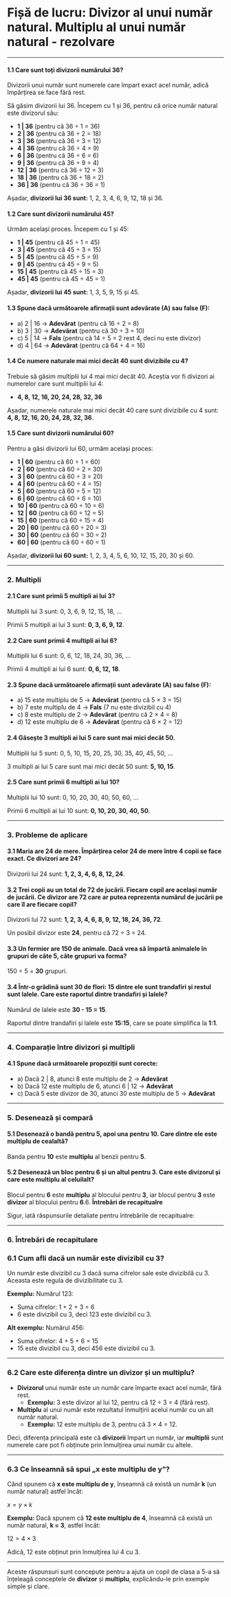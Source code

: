 # Fișă de lucru: **Divizor al unui număr natural. Multiplu al unui număr natural** - rezolvare

------

#### 1.1 **Care sunt toți divizorii numărului 36?**

Divizorii unui număr sunt numerele care împart exact acel număr, adică împărțirea se face fără rest.

Să găsim divizorii lui 36. Începem cu 1 și 36, pentru că orice număr natural este divizorul său:

- **1 | 36** (pentru că 36 ÷ 1 = 36)
- **2 | 36** (pentru că 36 ÷ 2 = 18)
- **3 | 36** (pentru că 36 ÷ 3 = 12)
- **4 | 36** (pentru că 36 ÷ 4 = 9)
- **6 | 36** (pentru că 36 ÷ 6 = 6)
- **9 | 36** (pentru că 36 ÷ 9 = 4)
- **12 | 36** (pentru că 36 ÷ 12 = 3)
- **18 | 36** (pentru că 36 ÷ 18 = 2)
- **36 | 36** (pentru că 36 ÷ 36 = 1)

Așadar, **divizorii lui 36 sunt:** 1, 2, 3, 4, 6, 9, 12, 18 și 36.

#### 1.2 **Care sunt divizorii numărului 45?**

Urmăm același proces. Începem cu 1 și 45:

- **1 | 45** (pentru că 45 ÷ 1 = 45)
- **3 | 45** (pentru că 45 ÷ 3 = 15)
- **5 | 45** (pentru că 45 ÷ 5 = 9)
- **9 | 45** (pentru că 45 ÷ 9 = 5)
- **15 | 45** (pentru că 45 ÷ 15 = 3)
- **45 | 45** (pentru că 45 ÷ 45 = 1)

Așadar, **divizorii lui 45 sunt:** 1, 3, 5, 9, 15 și 45.

#### 1.3 **Spune dacă următoarele afirmații sunt adevărate (A) sau false (F):**

- a) 2 | 16 → **Adevărat** (pentru că 16 ÷ 2 = 8)
- b) 3 | 30 → **Adevărat** (pentru că 30 ÷ 3 = 10)
- c) 5 | 14 → **Fals** (pentru că 14 ÷ 5 = 2 rest 4, deci nu este divizor)
- d) 4 | 64 → **Adevărat** (pentru că 64 ÷ 4 = 16)

#### 1.4 **Ce numere naturale mai mici decât 40 sunt divizibile cu 4?**

Trebuie să găsim multiplii lui 4 mai mici decât 40. Aceștia vor fi divizori ai numerelor care sunt multiplii lui 4:

- **4, 8, 12, 16, 20, 24, 28, 32, 36**

Așadar, numerele naturale mai mici decât 40 care sunt divizibile cu 4 sunt: **4, 8, 12, 16, 20, 24, 28, 32, 36**.

#### 1.5 **Care sunt divizorii numărului 60?**

Pentru a găsi divizorii lui 60, urmăm același proces:

- **1 | 60** (pentru că 60 ÷ 1 = 60)
- **2 | 60** (pentru că 60 ÷ 2 = 30)
- **3 | 60** (pentru că 60 ÷ 3 = 20)
- **4 | 60** (pentru că 60 ÷ 4 = 15)
- **5 | 60** (pentru că 60 ÷ 5 = 12)
- **6 | 60** (pentru că 60 ÷ 6 = 10)
- **10 | 60** (pentru că 60 ÷ 10 = 6)
- **12 | 60** (pentru că 60 ÷ 12 = 5)
- **15 | 60** (pentru că 60 ÷ 15 = 4)
- **20 | 60** (pentru că 60 ÷ 20 = 3)
- **30 | 60** (pentru că 60 ÷ 30 = 2)
- **60 | 60** (pentru că 60 ÷ 60 = 1)

Așadar, **divizorii lui 60 sunt:** 1, 2, 3, 4, 5, 6, 10, 12, 15, 20, 30 și 60.

------

### **2. Multipli**

#### 2.1 **Care sunt primii 5 multipli ai lui 3?**

Multiplii lui 3 sunt: 0, 3, 6, 9, 12, 15, 18, ...

Primii 5 multipli ai lui 3 sunt: **0, 3, 6, 9, 12**.

#### 2.2 **Care sunt primii 4 multipli ai lui 6?**

Multiplii lui 6 sunt: 0, 6, 12, 18, 24, 30, 36, ...

Primii 4 multipli ai lui 6 sunt: **0, 6, 12, 18**.

#### 2.3 **Spune dacă următoarele afirmații sunt adevărate (A) sau false (F):**

- a) 15 este multiplu de 5 → **Adevărat** (pentru că 5 × 3 = 15)
- b) 7 este multiplu de 4 → **Fals** (7 nu este divizibil cu 4)
- c) 8 este multiplu de 2 → **Adevărat** (pentru că 2 × 4 = 8)
- d) 12 este multiplu de 6 → **Adevărat** (pentru că 6 × 2 = 12)

#### 2.4 **Găsește 3 multipli ai lui 5 care sunt mai mici decât 50.**

Multiplii lui 5 sunt: 0, 5, 10, 15, 20, 25, 30, 35, 40, 45, 50, ...

3 multipli ai lui 5 care sunt mai mici decât 50 sunt: **5, 10, 15**.

#### 2.5 **Care sunt primii 6 multipli ai lui 10?**

Multiplii lui 10 sunt: 0, 10, 20, 30, 40, 50, 60, ...

Primii 6 multipli ai lui 10 sunt: **0, 10, 20, 30, 40, 50**.

------

### **3. Probleme de aplicare**

#### 3.1 **Maria are 24 de mere. Împărțirea celor 24 de mere între 4 copii se face exact. Ce divizori are 24?**

Divizorii lui 24 sunt: **1, 2, 3, 4, 6, 8, 12, 24**.

#### 3.2 **Trei copii au un total de 72 de jucării. Fiecare copil are același număr de jucării. Ce divizor are 72 care ar putea reprezenta numărul de jucării pe care îl are fiecare copil?**

Divizorii lui 72 sunt: **1, 2, 3, 4, 6, 8, 9, 12, 18, 24, 36, 72**.

Un posibil divizor este **24**, pentru că 72 ÷ 3 = 24.

#### 3.3 **Un fermier are 150 de animale. Dacă vrea să împartă animalele în grupuri de câte 5, câte grupuri va forma?**

150 ÷ 5 = **30** grupuri.

#### 3.4 **Într-o grădină sunt 30 de flori: 15 dintre ele sunt trandafiri și restul sunt lalele. Care este raportul dintre trandafiri și lalele?**

Numărul de lalele este **30 - 15 = 15**.

Raportul dintre trandafiri și lalele este **15:15**, care se poate simplifica la **1:1**.

------

### **4. Comparație între divizori și multipli**

#### 4.1 **Spune dacă următoarele propoziții sunt corecte:**

- a) Dacă 2 | 8, atunci 8 este multiplu de 2 → **Adevărat**
- b) Dacă 12 este multiplu de 6, atunci 6 | 12 → **Adevărat**
- c) Dacă 5 este divizor de 30, atunci 30 este multiplu de 5 → **Adevărat**

------

### **5. Desenează și compară**

#### 5.1 **Desenează o bandă pentru 5, apoi una pentru 10. Care dintre ele este multiplu de cealaltă?**

Banda pentru **10** este **multiplu** al benzii pentru **5**.

#### 5.2 **Desenează un bloc pentru 6 și un altul pentru 3. Care este divizorul și care este multiplu al celuilalt?**

Blocul pentru **6** este **multiplu** al blocului pentru **3**, iar blocul pentru **3** este **divizor** al blocului pentru **6**.6. **Întrebări de recapitualre**

Sigur, iată răspunsurile detaliate pentru întrebările de recapitualre:

------

### **6. Întrebări de recapitulare**

### **6.1 Cum afli dacă un număr este divizibil cu 3?**

Un număr este divizibil cu 3 dacă suma cifrelor sale este divizibilă cu 3. Aceasta este regula de divizibilitate cu 3.

**Exemplu:**
 Numărul 123:

- Suma cifrelor: 1 + 2 + 3 = 6
- 6 este divizibil cu 3, deci 123 este divizibil cu 3.

**Alt exemplu:**
 Numărul 456:

- Suma cifrelor: 4 + 5 + 6 = 15
- 15 este divizibil cu 3, deci 456 este divizibil cu 3.

------

### **6.2 Care este diferența dintre un divizor și un multiplu?**

- **Divizorul** unui număr este un număr care împarte exact acel număr, fără rest.
  - **Exemplu:** 3 este divizor al lui 12, pentru că 12 ÷ 3 = 4 (fără rest).
- **Multiplu** al unui număr este rezultatul înmulțirii acelui număr cu un alt număr natural.
  - **Exemplu:** 12 este multiplu de 3, pentru că 3 × 4 = 12.

Deci, diferența principală este că **divizorii** împart un număr, iar **multiplii** sunt numerele care pot fi obținute prin înmulțirea unui număr cu altele.

------

### **6.3 Ce înseamnă să spui „x este multiplu de y”?**

Când spunem că **x este multiplu de y**, înseamnă că există un număr **k** (un număr natural) astfel încât:

$x = y \times k$

**Exemplu:**
 Dacă spunem că **12 este multiplu de 4**, înseamnă că există un număr natural, **k = 3**, astfel încât:

$12 = 4 \times 3$

Adică, 12 este obținut prin înmulțirea lui 4 cu 3.

------

Aceste răspunsuri sunt concepute pentru a ajuta un copil de clasa a 5-a să înțeleagă conceptele de **divizor** și **multiplu**, explicându-le prin exemple simple și clare.

